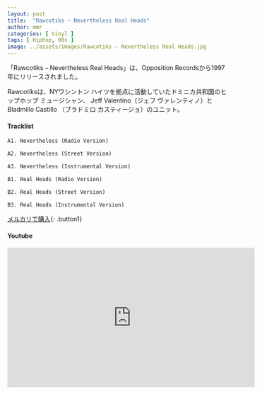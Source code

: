 ```yaml
---
layout: post
title:  "Rawcotiks – Nevertheless Real Heads"
author: mmr
categories: [ Vinyl ]
tags: [ Hiphop, 90s ]
image: ../assets/images/Rawcotiks – Nevertheless Real Heads.jpg
---
```


「Rawcotiks – Nevertheless Real Heads」は、Opposition Recordsから1997年にリリースされました。

Rawcotiksは、NYワシントン ハイツを拠点に活動していたドミニカ共和国のヒップホップ ミュージシャン、 Jeff Valentino（ジェフ ヴァレンティノ）と Bladmillo Castillo （ブラドミロ カスティージョ）のユニット。

#### Tracklist
```md
A1. Nevertheless (Radio Version)

A2. Nevertheless (Street Version)

A3. Nevertheless (Instrumental Version)

B1. Real Heads (Radio Version)

B2. Real Heads (Street Version)

B3. Real Heads (Instrumental Version)
```

[メルカリで購入](https://jp.mercari.com/item/m53262349767?afid=6142608987){: .button1}

#### Youtube
<iframe width="560" height="315" src="https://www.youtube.com/embed/OOI-CkIg1ag?si=YwydBM4ogPLLLy6b" title="YouTube video player" frameborder="0" allow="accelerometer; autoplay; clipboard-write; encrypted-media; gyroscope; picture-in-picture; web-share" referrerpolicy="strict-origin-when-cross-origin" allowfullscreen></iframe>